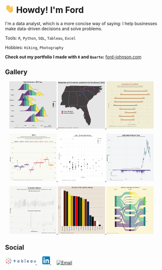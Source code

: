 #  <img src="https://raw.githubusercontent.com/ABSphreak/ABSphreak/master/gifs/Hi.gif" width="30px"> Howdy! I'm Ford

I'm a data analyst, which is a more concise way of saying: I help businesses make data-driven decisions and solve problems.

Tools: `R`, `Python`, `SQL`, `Tableau`, `Excel`

Hobbies: `Hiking`, `Photography`
<!--- WORK IN PROGRESS --->
**Check out my portfolio I made with `R` and `Quarto`:** [ford-johnson.com](https://ford-johnson.com/)
<!--- WORK IN PROGRESS --->
<!---**Also, check out my `tidytuesday` repo: [here](https://github.com/bradfordjohnson/tidytuesday)**--->

Gallery
---
<!--- SEND ALL LINKS TO REPOS --->
<p align= "center">
    <a href="https://github.com/bradfordjohnson/tidytuesday/blob/main/2023/2023-01-03/rfid.R"> 
  <img src="images/data-viz/rfid-v1.png" width="31%" /> 
    </a>
   <a href="https://github.com/bradfordjohnson/tidytuesday/blob/main/2023/2023-01-10/birds.R"> 
  <img src="images/data-viz/birds.png" width="31%" /> 
    </a>
   <a href="https://github.com/bradfordjohnson/tidytuesday/blob/main/2023/2023-01-17/art-history.R"> 
  <img src="images/data-viz/art-history-v2.png" width="31%" />
    </a>
 </p>
 <p align= "center">
  <a href="https://github.com/bradfordjohnson/tidytuesday/blob/main/2023/2023-01-24/alone.R"> 
  <img src="images/data-viz/alone.png" width="31%" />
    </a>
  <a href="https://github.com/bradfordjohnson/tidytuesday/blob/main/2023/2023-01-31/cats.R"> 
  <img src="images/data-viz/cats.png" width="31%" />
    </a>
    <a href="https://github.com/bradfordjohnson/tidytuesday/blob/main/2023/2023-02-07/stocks.R"> 
  <img src="images/data-viz/stocks-v2.png" width="31%" />
    </a>
 </p>
  <p align= "center">
   <a href="https://github.com/bradfordjohnson/tidytuesday/blob/main/2023/2023-02-14/age-gaps.R"> 
  <img src="images/data-viz/age-gaps.png" width="31%" />
    </a>
    <a href="https://github.com/bradfordjohnson/tidytuesday/blob/main/2023/2023-02-21/bob-ross.R"> 
  <img src="images/data-viz/bob-ross.png" width="31%" />
    </a>
   <a href="https://github.com/bradfordjohnson/tidytuesday/blob/main/2023/2023-02-28/african-languages.R"> 
  <img src="images/data-viz/african-languages.png" width="31%" /> 
    </a>
  </p>
  
 <!--- WORK IN PROGRESS --->
 Social
---
<span>
<a href="https://public.tableau.com/app/profile/bradfordjohnson">
<img src="images/svg/tableau-logo.svg" alt="Tableau" width="20%" />
  </a>
<!--- space --->
  &emsp;
<a href="https://www.linkedin.com/in/bradford-ford-johnson/">
<img src="images/svg/LinkedIn_icon.svg" alt="LinkedIn" width="5%">
  </a>
  <!--- space --->
  &emsp;
<a href="mailto:BradfordLJohnson@outlook.com">
<img src="images/svg/Microsoft_Office_Outlook_(2018–present).svg" alt="Email" width="5.5%">
  </a>
</span>

<!--- WORK IN PROGRESS --->
<!---📊 GitHub stats --->
<!--- --- --->
<!--- <p align= "center"> --->
 <!--- [![GitHub Streak](https://github-readme-streak-stats.herokuapp.com?user=bradfordjohnson&hide_border=true)](https://git.io/streak-stats) --->

 <!--- ![Metrics](/github-metrics.svg) --->
